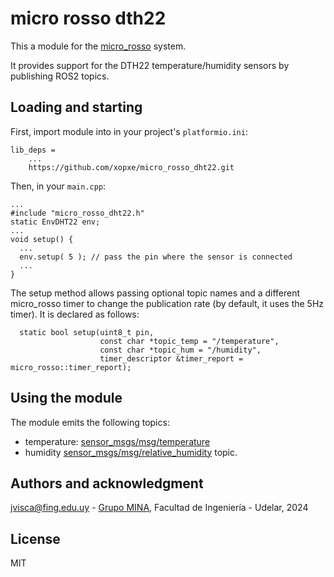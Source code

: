 # micro rosso dth22

This a module for the [micro_rosso](https://github.com/xopxe/micro_rosso_platformio) system.

It provides support for the DTH22 temperature/humidity sensors by publishing ROS2 topics.

## Loading and starting

First, import module into in your project's `platformio.ini`:

```
lib_deps =
    ...
    https://github.com/xopxe/micro_rosso_dht22.git
```

Then, in your `main.cpp`:

```
...
#include "micro_rosso_dht22.h"
static EnvDHT22 env;
...
void setup() {
  ...
  env.setup( 5 ); // pass the pin where the sensor is connected
  ...
}
```

The setup method allows passing optional topic names and a different micro_rosso timer to change the publication rate (by default, it uses the 5Hz timer). It is declared as follows:

```
  static bool setup(uint8_t pin,
                    const char *topic_temp = "/temperature",
                    const char *topic_hum = "/humidity",
                    timer_descriptor &timer_report = micro_rosso::timer_report);
```

## Using the module

The module emits the following topics:

* temperature: [sensor_msgs/msg/temperature](https://docs.ros2.org/foxy/api/sensor_msgs/msg/Temperature.html)
* humidity [sensor_msgs/msg/relative_humidity](http://docs.ros.org/en/noetic/api/sensor_msgs/html/msg/RelativeHumidity.html) topic.

## Authors and acknowledgment

jvisca@fing.edu.uy - [Grupo MINA](https://www.fing.edu.uy/inco/grupos/mina/), Facultad de Ingeniería - Udelar, 2024

## License

MIT


